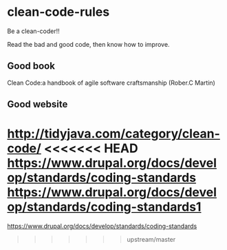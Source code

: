 # clean-code-rules
Be a clean-coder!!

Read the bad and good code, then know how to improve.

## Good book

Clean Code:a handbook of agile software craftsmanship (Rober.C Martin)

## Good website

http://tidyjava.com/category/clean-code/
<<<<<<< HEAD
https://www.drupal.org/docs/develop/standards/coding-standards
https://www.drupal.org/docs/develop/standards/coding-standards1
=======

https://www.drupal.org/docs/develop/standards/coding-standards
 
>>>>>>> upstream/master

